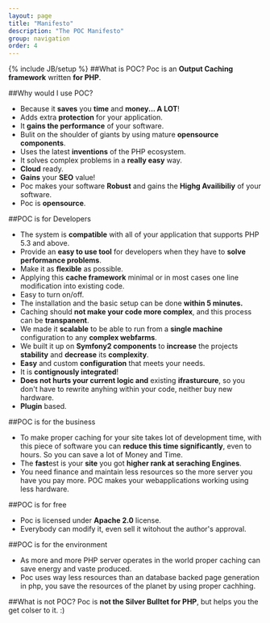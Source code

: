 ```yaml
---
layout: page
title: "Manifesto"
description: "The POC Manifesto"
group: navigation
order: 4
---
```

{% include JB/setup %}
##What is POC?
Poc is an **Output Caching framework** written **for PHP**.

##Why would I use POC?
 - Because it **saves** you **time** and **money... A LOT**!
 - Adds extra **protection** for your application.
 - It **gains the performance** of your software.
 - Bulit on the shoulder of giants by using mature **opensource components**.
 - Uses the latest **inventions** of the PHP ecosystem.
 - It solves complex problems in a **really easy** way.
 - **Cloud** ready.
 - **Gains** your **SEO** value!
 - Poc makes your software **Robust** and gains the **Highg Availibiliy** of your software. 
 - Poc is **opensource**.

##POC is for Developers 
 - The system is **compatible** with all of your application that supports PHP 5.3 and above.
 - Provide an **easy to use tool** for developers when they have to **solve performance problems**.
 - Make it as **flexible** as possible.
 - Applying this **cache framework** minimal or in most cases one line modification into existing code. 
 - Easy to turn on/off.
 - The installation and the basic setup can be done **within 5 minutes.**
 - Caching should **not make your code more complex**, and this process can be **transpanent**.
 - We made it **scalable** to be able to run from a **single machine** configuration to any **complex webfarms**.
 - We built it up on **Symfony2 components** to **increase** the projects **stability** and **decrease** its **complexity**.
 - **Easy** and custom **configuration** that meets your needs.
 - It is **contignously integrated**!
 - **Does not hurts your current logic and** existing **ifrasturcure**, so you don't have to rewrite anyhing within your code, neither buy new hardware.
 - **Plugin** based.


##POC is for the business
 - To make proper caching for your site takes lot of development time, with this piece of software you can **reduce this time significantly**, even to hours. So you can save a lot of Money and Time.
 - The **fast**est is your **site** you got **higher rank at seraching Engines**.
 - You need finance and maintain less resources so the more server you have you pay more. POC makes your webapplications working using less hardware.

##POC is for free
 - Poc is licensed under **Apache 2.0** license.
 - Everybody can modify it, even sell it witohout the author's approval.

##POC is for the environment
 - As more and more PHP server operates in the world proper caching can save energy and vaste produced.
 - Poc uses way less resources than an database backed page generation in php, you save the resources of the planet by using proper cachhing.

##What is not POC?
Poc is **not the Silver Bulltet for PHP**, but helps you the get colser to it. :)


